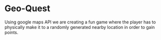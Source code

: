 # Geo-Quest
Using google maps API we are creating a fun game where the player has to physically make it to a randomly generated nearby location in order to gain points.
